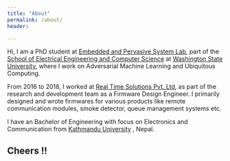 ```yaml
---
title: "About"
permalink: /about/
header: 

---
```


Hi, I am a PhD student at [Embedded and Pervasive System Lab](http://epsl.eecs.wsu.edu/), part of the [School of 
Electrical Engineering and Computer Science](https://school.eecs.wsu.edu/) at [Washington State University](https://wsu.edu/), 
where I work on Adversarial Machine Learning and Ubiquitous Computing.

From 2016 to 2018, I worked at [Real Time Solutions Pvt. Ltd](https://rts.com.np/), as part of the research and
development team as a Firmware Design Engineer. I primarily designed and wrote firmwares for various products
like remote communication modules, smoke detector, queue management systems etc.

I have an Bachelor of Engineering with focus on Electronics and Communication from [Kathmandu University](https://www.ku.edu.np/)
, Nepal. 

## Cheers !!
